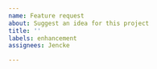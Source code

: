```yaml
---
name: Feature request
about: Suggest an idea for this project
title: ''
labels: enhancement
assignees: Jencke

---
```



